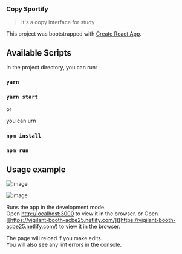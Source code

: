 ### Copy Sportify
> it's a copy interface for study

This project was bootstrapped with [Create React App](https://github.com/facebook/create-react-app).

## Available Scripts

In the project directory, you can run:
### `yarn`
### `yarn start`

or

you can urn 

### `npm install`
### `npm run`

## Usage example

![image](https://user-images.githubusercontent.com/48535259/76914237-6a8a7d00-6898-11ea-9b4b-06b318a8c51f.png)

![image](https://user-images.githubusercontent.com/48535259/76913697-8a20a600-6896-11ea-88b7-88f574ae3bbd.png)



Runs the app in the development mode.<br />
Open [http://localhost:3000](http://localhost:3000) to view it in the browser.
or
Open [[https://vigilant-booth-acbe25.netlify.com/]([https://vigilant-booth-acbe25.netlify.com/) to view it in the browser.

The page will reload if you make edits.<br />
You will also see any lint errors in the console.
